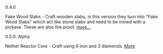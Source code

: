 0.4.0

Fake Wood Slabs - Craft wooden slabs, in this version they turn into "Fake Wood Slabs" which act like stone slabs and need to be mined with a pickaxe. These are also fire proof.
[more...](https://github.com/ToxicAbsence/More-Info/blob/main/Fake%20Wood%20Slabs.md)

0.5.0: Alpha

Nether Reactor Core - Craft using 6 iron and 3 diamonds. 
[More](https://github.com/ToxicAbsence/More-Info/blob/main/Nether%20Reactor%20Core.md)
